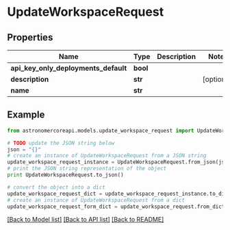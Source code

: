 # UpdateWorkspaceRequest


## Properties
Name | Type | Description | Notes
------------ | ------------- | ------------- | -------------
**api_key_only_deployments_default** | **bool** |  | 
**description** | **str** |  | [optional] 
**name** | **str** |  | 

## Example

```python
from astronomercoreapi.models.update_workspace_request import UpdateWorkspaceRequest

# TODO update the JSON string below
json = "{}"
# create an instance of UpdateWorkspaceRequest from a JSON string
update_workspace_request_instance = UpdateWorkspaceRequest.from_json(json)
# print the JSON string representation of the object
print UpdateWorkspaceRequest.to_json()

# convert the object into a dict
update_workspace_request_dict = update_workspace_request_instance.to_dict()
# create an instance of UpdateWorkspaceRequest from a dict
update_workspace_request_form_dict = update_workspace_request.from_dict(update_workspace_request_dict)
```
[[Back to Model list]](../README.md#documentation-for-models) [[Back to API list]](../README.md#documentation-for-api-endpoints) [[Back to README]](../README.md)


